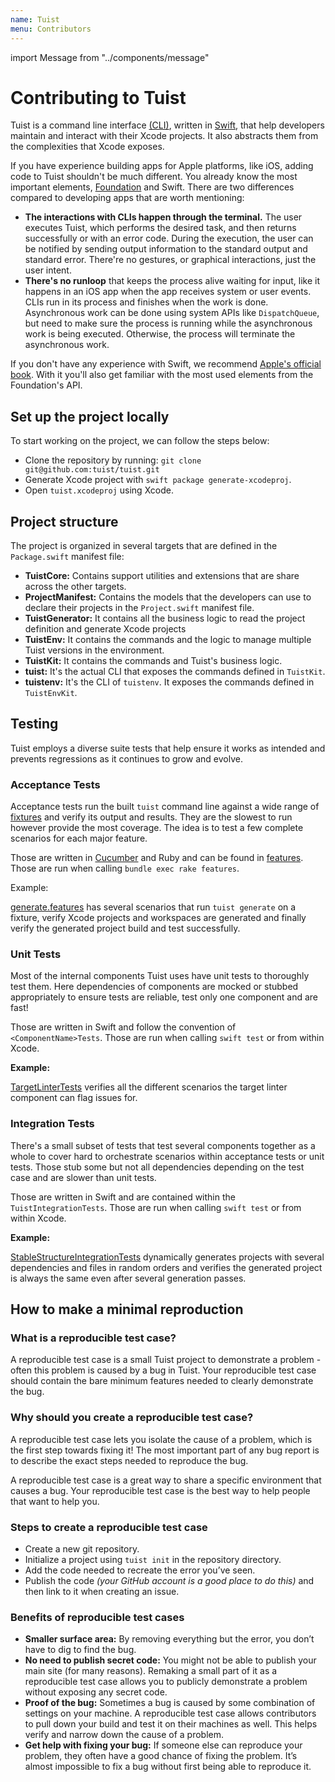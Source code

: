 ```yaml
---
name: Tuist
menu: Contributors
---
```


import Message from "../components/message"

# Contributing to Tuist

Tuist is a command line interface [(CLI)](https://en.wikipedia.org/wiki/Command-line_interface),
written in [Swift](https://www.apple.com/de/swift/),
that help developers maintain and interact with their Xcode projects.
It also abstracts them from the complexities that Xcode exposes.

If you have experience building apps for Apple platforms,
like iOS,
adding code to Tuist shouldn't be much different.
You already know the most important elements,
[Foundation](https://developer.apple.com/documentation/foundation) and Swift. There are two differences compared to developing apps that are worth mentioning:

- **The interactions with CLIs happen through the terminal.**
  The user executes Tuist,
  which performs the desired task,
  and then returns successfully or with an error code.
  During the execution,
  the user can be notified by sending output information to the standard output and standard error.
  There're no gestures, or graphical interactions,
  just the user intent.
- **There's no runloop** that keeps the process alive waiting for input,
  like it happens in an iOS app when the app receives system or user events.
  CLIs run in its process and finishes when the work is done.
  Asynchronous work can be done using system APIs like `DispatchQueue`,
  but need to make sure the process is running while the asynchronous work is being executed.
  Otherwise,
  the process will terminate the asynchronous work.

If you don't have any experience with Swift,
we recommend [Apple's official book](https://docs.swift.org/swift-book/).
With it you'll also get familiar with the most used elements from the Foundation's API.

## Set up the project locally

To start working on the project, we can follow the steps below:

- Clone the repository by running: `git clone git@github.com:tuist/tuist.git`
- Generate Xcode project with `swift package generate-xcodeproj`.
- Open `tuist.xcodeproj` using Xcode.

<Message info title="Xcode" description="Xcode needs to be installed in your system. If not, you can install it from the macOS App Store. After the installation, open it once to accept some licenses and install some additional components."/>

## Project structure

The project is organized in several targets that are defined in the `Package.swift` manifest file:

- **TuistCore:** Contains support utilities and extensions that are share across the other targets.
- **ProjectManifest:** Contains the models that the developers can use to declare their projects in the `Project.swift` manifest file.
- **TuistGenerator:** It contains all the business logic to read the project definition and generate Xcode projects
- **TuistEnv:** It contains the commands and the logic to manage multiple Tuist versions in the environment.
- **TuistKit:** It contains the commands and Tuist's business logic.
- **tuist:** It's the actual CLI that exposes the commands defined in `TuistKit`.
- **tuistenv:** It's the CLI of `tuistenv`. It exposes the commands defined in `TuistEnvKit`.

<Message info title="Package.swift" description="The Package.swift file declares the structure of our project (a Swift package) and the Swift Package Manager uses it to generate the Xcode project and provide us with a set of commands to interact with it, like 'swift build'"/>
<Message info title="Tests" description="The targets have an associated target that contains the tests. They are named with the same name suffixed with 'Tests'"/>

## Testing

Tuist employs a diverse suite tests that help ensure it works as intended and prevents regressions as it continues to grow and evolve.

### Acceptance Tests

Acceptance tests run the built `tuist` command line against a wide range of [fixtures](/https://github.com/tuist/tuist/tree/master/fixtures) and verify its output and results. They are the slowest to run however provide the most coverage. The idea is to test a few complete scenarios for each major feature.

Those are written in [Cucumber](https://cucumber.io/docs) and Ruby and can be found in [features](/https://github.com/tuist/tuist/tree/master/features). Those are run when calling `bundle exec rake features`.

Example:

[generate.features](https://github.com/tuist/tuist/blob/master/features/generate.feature) has several scenarios that run `tuist generate` on a fixture, verify Xcode projects and workspaces are generated and finally verify the generated project build and test successfully.

### Unit Tests

Most of the internal components Tuist uses have unit tests to thoroughly test them. Here dependencies of components are mocked or stubbed appropriately to ensure tests are reliable, test only one component and are fast!

Those are written in Swift and follow the convention of `<ComponentName>Tests`. Those are run when calling `swift test` or from within Xcode.

**Example:**

[TargetLinterTests](https://github.com/tuist/tuist/blob/master/Tests/TuistGeneratorTests/Linter/TargetLinterTests.swift) verifies all the different scenarios the target linter component can flag issues for.

### Integration Tests

There's a small subset of tests that test several components together as a whole to cover hard to orchestrate scenarios within acceptance tests or unit tests. Those stub some but not all dependencies depending on the test case and are slower than unit tests.

Those are written in Swift and are contained within the `TuistIntegrationTests`. Those are run when calling `swift test` or from within Xcode.

**Example:**

[StableStructureIntegrationTests](https://github.com/tuist/tuist/blob/master/Tests/TuistIntegrationTests/Generator/StableStructureIntegrationTests.swift) dynamically generates projects with several dependencies and files in random orders and verifies the generated project is always the same even after several generation passes.

## How to make a minimal reproduction

### What is a reproducible test case?

A reproducible test case is a small Tuist project to demonstrate a problem - often this problem is caused by a bug in Tuist. Your reproducible test case should contain the bare minimum features needed to clearly demonstrate the bug.

### Why should you create a reproducible test case?

A reproducible test case lets you isolate the cause of a problem, which is the first step towards fixing it! The most important part of any bug report is to describe the exact steps needed to reproduce the bug.

A reproducible test case is a great way to share a specific environment that causes a bug. Your reproducible test case is the best way to help people that want to help you.

### Steps to create a reproducible test case

- Create a new git repository.
- Initialize a project using `tuist init` in the repository directory.
- Add the code needed to recreate the error you’ve seen.
- Publish the code _(your GitHub account is a good place to do this)_ and then link to it when creating an issue.

### Benefits of reproducible test cases

- **Smaller surface area:** By removing everything but the error, you don’t have to dig to find the bug.
- **No need to publish secret code:** You might not be able to publish your main site (for many reasons). Remaking a small part of it as a reproducible test case allows you to publicly demonstrate a problem without exposing any secret code.
- **Proof of the bug:** Sometimes a bug is caused by some combination of settings on your machine. A reproducible test case allows contributors to pull down your build and test it on their machines as well. This helps verify and narrow down the cause of a problem.
- **Get help with fixing your bug:** If someone else can reproduce your problem, they often have a good chance of fixing the problem. It’s almost impossible to fix a bug without first being able to reproduce it.
